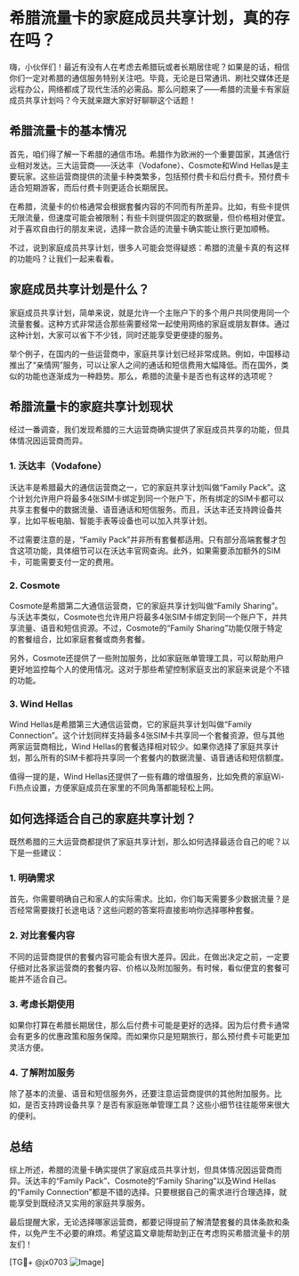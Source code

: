 # 希腊流量卡的家庭成员共享计划，真的存在吗？

嗨，小伙伴们！最近有没有人在考虑去希腊玩或者长期居住呢？如果是的话，相信你们一定对希腊的通信服务特别关注吧。毕竟，无论是日常通讯、刷社交媒体还是远程办公，网络都成了现代生活的必需品。那么问题来了——希腊的流量卡有家庭成员共享计划吗？今天就来跟大家好好聊聊这个话题！

## 希腊流量卡的基本情况

首先，咱们得了解一下希腊的通信市场。希腊作为欧洲的一个重要国家，其通信行业相对发达。三大运营商——沃达丰（Vodafone）、Cosmote和Wind Hellas是主要玩家。这些运营商提供的流量卡种类繁多，包括预付费卡和后付费卡。预付费卡适合短期游客，而后付费卡则更适合长期居民。

在希腊，流量卡的价格通常会根据套餐内容的不同而有所差异。比如，有些卡提供无限流量，但速度可能会被限制；有些卡则提供固定的数据量，但价格相对便宜。对于喜欢自由行的朋友来说，选择一款合适的流量卡确实能让旅行更加顺畅。

不过，说到家庭成员共享计划，很多人可能会觉得疑惑：希腊的流量卡真的有这样的功能吗？让我们一起来看看。

## 家庭成员共享计划是什么？

家庭成员共享计划，简单来说，就是允许一个主账户下的多个用户共同使用同一个流量套餐。这种方式非常适合那些需要经常一起使用网络的家庭或朋友群体。通过这种计划，大家可以省下不少钱，同时还能享受更便捷的服务。

举个例子，在国内的一些运营商中，家庭共享计划已经非常成熟。例如，中国移动推出了“亲情网”服务，可以让家人之间的通话和短信费用大幅降低。而在国外，类似的功能也逐渐成为一种趋势。那么，希腊的流量卡是否也有这样的选项呢？

## 希腊流量卡的家庭共享计划现状

经过一番调查，我们发现希腊的三大运营商确实提供了家庭成员共享的功能，但具体情况因运营商而异。

### 1. 沃达丰（Vodafone）

沃达丰是希腊最大的通信运营商之一，它的家庭共享计划叫做“Family Pack”。这个计划允许用户将最多4张SIM卡绑定到同一个账户下，所有绑定的SIM卡都可以共享主套餐中的数据流量、语音通话和短信服务。而且，沃达丰还支持跨设备共享，比如平板电脑、智能手表等设备也可以加入共享计划。

不过需要注意的是，“Family Pack”并非所有套餐都适用。只有部分高端套餐才包含这项功能，具体细节可以在沃达丰官网查询。此外，如果需要添加额外的SIM卡，可能需要支付一定的费用。

### 2. Cosmote

Cosmote是希腊第二大通信运营商，它的家庭共享计划叫做“Family Sharing”。与沃达丰类似，Cosmote也允许用户将最多4张SIM卡绑定到同一个账户下，并共享流量、语音和短信资源。不过，Cosmote的“Family Sharing”功能仅限于特定的套餐组合，比如家庭套餐或商务套餐。

另外，Cosmote还提供了一些附加服务，比如家庭账单管理工具，可以帮助用户更好地监控每个人的使用情况。这对于那些希望控制家庭支出的家庭来说是个不错的功能。

### 3. Wind Hellas

Wind Hellas是希腊第三大通信运营商，它的家庭共享计划叫做“Family Connection”。这个计划同样支持最多4张SIM卡共享同一个套餐资源，但与其他两家运营商相比，Wind Hellas的套餐选择相对较少。如果你选择了家庭共享计划，那么所有的SIM卡都将共享同一个套餐内的数据流量、语音通话和短信额度。

值得一提的是，Wind Hellas还提供了一些有趣的增值服务，比如免费的家庭Wi-Fi热点设置，方便家庭成员在家里的不同角落都能轻松上网。

## 如何选择适合自己的家庭共享计划？

既然希腊的三大运营商都提供了家庭共享计划，那么如何选择最适合自己的呢？以下是一些建议：

### 1. 明确需求

首先，你需要明确自己和家人的实际需求。比如，你们每天需要多少数据流量？是否经常需要拨打长途电话？这些问题的答案将直接影响你选择哪种套餐。

### 2. 对比套餐内容

不同的运营商提供的套餐内容可能会有很大差异。因此，在做出决定之前，一定要仔细对比各家运营商的套餐内容、价格以及附加服务。有时候，看似便宜的套餐可能并不适合自己。

### 3. 考虑长期使用

如果你打算在希腊长期居住，那么后付费卡可能是更好的选择。因为后付费卡通常会有更多的优惠政策和服务保障。而如果你只是短期旅行，那么预付费卡可能更加灵活方便。

### 4. 了解附加服务

除了基本的流量、语音和短信服务外，还要注意运营商提供的其他附加服务。比如，是否支持跨设备共享？是否有家庭账单管理工具？这些小细节往往能带来很大的便利。

## 总结

综上所述，希腊的流量卡确实提供了家庭成员共享计划，但具体情况因运营商而异。沃达丰的“Family Pack”、Cosmote的“Family Sharing”以及Wind Hellas的“Family Connection”都是不错的选择。只要根据自己的需求进行合理选择，就能享受到既经济又实用的家庭共享服务。

最后提醒大家，无论选择哪家运营商，都要记得提前了解清楚套餐的具体条款和条件，以免产生不必要的麻烦。希望这篇文章能帮助到正在考虑购买希腊流量卡的朋友们！

[TG💪+ @jx0703 ![Image](https://github.com/user-attachments/assets/dbca1d08-cadb-493c-b0ec-ad6f7a83f270)]